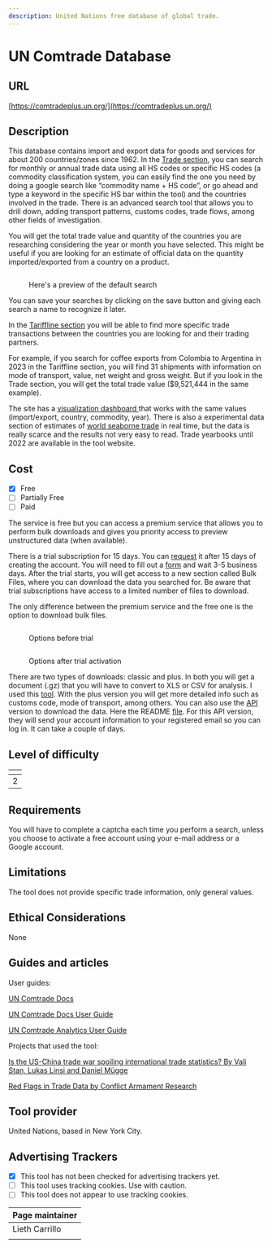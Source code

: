 ```yaml
---
description: United Nations free database of global trade.
---
```


# UN Comtrade Database

## URL

[https://comtradeplus.un.org/](https://comtradeplus.un.org/)

## Description

This database contains import and export data for goods and services for about 200 countries/zones since 1962. In the [Trade section](https://comtradeplus.un.org/TradeFlow), you can search for monthly or annual trade data using all HS codes or specific HS codes (a commodity classification system, you can easily find the one you need by doing a google search like “commodity name + HS code”, or go ahead and type a keyword in the specific HS bar within the tool) and the countries involved in the trade. There is an advanced search tool that allows you to drill down, adding transport patterns, customs codes, trade flows, among other fields of investigation.&#x20;

You will get the total trade value and quantity of the countries you are researching considering the year or month you have selected. This might be useful if you are looking for an estimate of official data on the quantity imported/exported from a country on a product.&#x20;

<figure><img src=".gitbook/assets/Screenshot 2025-01-07 at 10.07.20 AM.png" alt=""><figcaption><p>Here's a preview of the default search</p></figcaption></figure>

You can save your searches by clicking on the save button and giving each search a name to recognize it later.

In the [Tariffline section](https://comtradeplus.un.org/Tariffline) you will be able to find more specific trade transactions between the countries you are looking for and their trading partners.

For example, if you search for coffee exports from Colombia to Argentina in 2023 in the Tariffline section, you will find 31 shipments with information on mode of transport, value, net weight and gross weight. But if you look in the Trade section, you will get the total trade value ($9,521,444 in the same example).

The site has a [visualization dashboard ](https://comtrade.un.org/labs/data-explorer/)that works with the same values (import/export, country, commodity, year). There is also a experimental data section of estimates of [world seaborne trade](https://comtradeplus.un.org/AISData) in real time, but the data is really scarce and the results not very easy to read. Trade yearbooks until 2022 are available in the tool website.

## Cost

* [x] Free
* [ ] Partially Free
* [ ] Paid

The service is free but you can access a premium service that allows you to perform bulk downloads and gives you priority access to preview unstructured data (when available).&#x20;

There is a trial subscription for 15 days. You can [request](https://uncomtrade.org/docs/premium-trial-subscription/) it after 15 days of creating the account. You will need to fill out a [form](https://forms.office.com/pages/responsepage.aspx?id=2zWeD09UYE-9zF6kFubccOSF7wPR3FtJq4X0eSEBpHpUMTFMQTRJMjcxTkcxU0Y4M0lESjUyOFc1TSQlQCN0PWcu\&route=shorturl) and wait 3-5 business days. After the trial starts, you will get access to a new section called Bulk Files, where you can download the data you searched for. Be aware that trial subscriptions have access to a limited number of files to download.&#x20;

The only difference between the premium service and the free one is the option to  download bulk files.&#x20;

<figure><img src=".gitbook/assets/Screenshot 2025-01-07 at 9.32.53 AM.png" alt=""><figcaption><p>Options before trial</p></figcaption></figure>

<figure><img src=".gitbook/assets/Screenshot 2025-01-07 at 9.37.32 AM.png" alt=""><figcaption><p>Options after trial activation</p></figcaption></figure>

There are two types of downloads: classic and plus. In both you will get a document (.gz) that you will have to convert to XLS or CSV for analysis. I used this [tool](https://products.groupdocs.app/conversion/gz-to-xls). With the plus version you will get more detailed info such as customs code, mode of transport, among others. You can also use the [API](https://comtradedeveloper.un.org/signin?returnUrl=%2F) version to download the data. Here the README [file](https://github.com/uncomtrade/comtradeapicall?tab=readme-ov-file). For this API version, they will send your account information to your registered email so you can log in. It can take a couple of days.

## Level of difficulty

<table><thead><tr><th data-type="rating" data-max="5"></th></tr></thead><tbody><tr><td>2</td></tr></tbody></table>

## Requirements

You will have to complete a captcha each time you perform a search, unless you choose to activate a free account using your e-mail address or a Google account.

## Limitations

The tool does not provide specific trade information, only general values.

## Ethical Considerations

None

## Guides and articles

User guides:

[UN Comtrade Docs](https://uncomtrade.org/docs/)

[UN Comtrade Docs User Guide](https://uncomtrade.org/docs-category/user-guide/)

[UN Comtrade Analytics User Guide](https://comtrade.un.org/labs/data-explorer/UserGuide%20UN%20Comtrade%20Analytics.pdf)

Projects that used the tool:

[Is the US-China trade war spoiling international trade statistics? By Vali Stan, Lukas Linsi and Daniel Mügge](https://www.globalpolicyjournal.com/blog/29/01/2024/us-china-trade-war-spoiling-international-trade-statistics)

[Red Flags in Trade Data by Conflict Armament Research](http://storymaps.arcgis.com/stories/5090228a1cd04ca7ae8c11cedd8d78fb)

## Tool provider

United Nations, based in New York City.

## Advertising Trackers

* [x] This tool has not been checked for advertising trackers yet.
* [ ] This tool uses tracking cookies. Use with caution.
* [ ] This tool does not appear to use tracking cookies.

| Page maintainer |
| --------------- |
| Lieth Carrillo  |
|                 |
